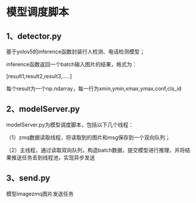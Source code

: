 # 模型调度脚本

## 1、detector.py

基于yolov5的inference函数封装行人检测、电话检测模型；

inference函数返回一个batch输入图片的结果，格式为：

[result1,result2,result3,.....]

每个result为一个np.ndarray，每一行为xmin,ymin,xmax,ymax,conf,cls_id

## 2、modelServer.py

modelServer.py为模型调度脚本，包括以下几个线程：

（1）zmq数据读取线程，将读取到的图片和msg保存到一个双向队列；

（2）主线程，通过读取双向队列，构造batch数据，提交模型进行推理，并将结果推送任务丢到线程池，实现异步发送

## 3、send.py

模型imagezmq图片发送任务